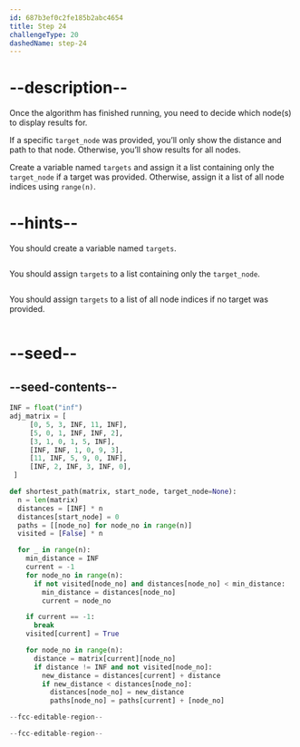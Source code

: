 ```yaml
---
id: 687b3ef0c2fe185b2abc4654
title: Step 24
challengeType: 20
dashedName: step-24
---
```


# --description--

Once the algorithm has finished running, you need to decide which node(s) to display results for.

If a specific `target_node` was provided, you’ll only show the distance and path to that node. Otherwise, you’ll show results for all nodes.

Create a variable named `targets` and assign it a list containing only the `target_node` if a target was provided. Otherwise, assign it a list of all node indices using `range(n)`.

# --hints--

You should create a variable named `targets`.

```js

```

You should assign `targets` to a list containing only the `target_node`.

```js

```

You should assign `targets` to a list of all node indices if no target was provided.

```js

```

# --seed--

## --seed-contents--

```py
INF = float("inf")
adj_matrix = [
     [0, 5, 3, INF, 11, INF],
     [5, 0, 1, INF, INF, 2],
     [3, 1, 0, 1, 5, INF],
     [INF, INF, 1, 0, 9, 3],
     [11, INF, 5, 9, 0, INF],
     [INF, 2, INF, 3, INF, 0],
 ]

def shortest_path(matrix, start_node, target_node=None):
  n = len(matrix)
  distances = [INF] * n
  distances[start_node] = 0
  paths = [[node_no] for node_no in range(n)]
  visited = [False] * n

  for _ in range(n):
    min_distance = INF
    current = -1
    for node_no in range(n):
      if not visited[node_no] and distances[node_no] < min_distance:
        min_distance = distances[node_no]
        current = node_no

    if current == -1:
      break
    visited[current] = True

    for node_no in range(n):
      distance = matrix[current][node_no]
      if distance != INF and not visited[node_no]:
        new_distance = distances[current] + distance
        if new_distance < distances[node_no]:
          distances[node_no] = new_distance
          paths[node_no] = paths[current] + [node_no]

--fcc-editable-region--

--fcc-editable-region--
```
